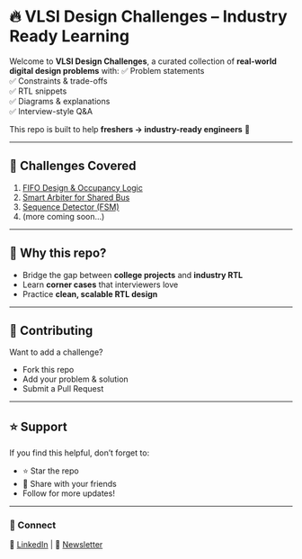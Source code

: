 # 🔥 VLSI Design Challenges – Industry Ready Learning

Welcome to **VLSI Design Challenges**, a curated collection of **real-world digital design problems** with:
✅ Problem statements  
✅ Constraints & trade-offs  
✅ RTL snippets  
✅ Diagrams & explanations  
✅ Interview-style Q&A  

This repo is built to help **freshers → industry-ready engineers** 🚀

---

## 📘 Challenges Covered
1. [FIFO Design & Occupancy Logic](challenges/01-FIFO-Design)  
2. [Smart Arbiter for Shared Bus](challenges/02-Arbiter-Design)  
3. [Sequence Detector (FSM)](challenges/03-Sequence-Detector)  
4. (more coming soon…)

---

## 🎯 Why this repo?
- Bridge the gap between **college projects** and **industry RTL**  
- Learn **corner cases** that interviewers love  
- Practice **clean, scalable RTL design**

---

## 🤝 Contributing
Want to add a challenge?  
- Fork this repo  
- Add your problem & solution  
- Submit a Pull Request  

---

## ⭐ Support
If you find this helpful, don’t forget to:
- ⭐ Star the repo  
- 🔄 Share with your friends  
- Follow for more updates!  

---

### 🔗 Connect
💼 [LinkedIn](https://www.linkedin.com/in/ashok-tirumalasetty?utm_source=share&utm_campaign=share_via&utm_content=profile&utm_medium=android_app) | 📝 [Newsletter](https://www.linkedin.com/newsletters/from-rtl-to-reality-7329890021207891968) 

